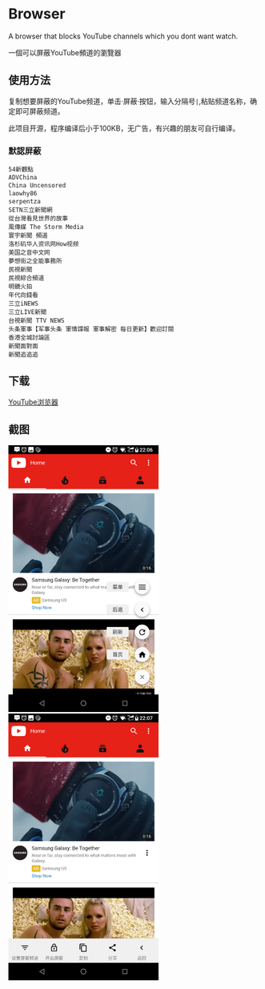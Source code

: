 # Browser

A browser that blocks YouTube channels which you dont want watch.

一個可以屏蔽YouTube頻道的瀏覽器

## 使用方法

复制想要屏蔽的YouTube频道，单击·屏蔽·按钮，输入分隔号`|`,粘贴频道名称，确定即可屏蔽频道。

此项目开源，程序编译后小于100KB，无广告，有兴趣的朋友可自行编译。

### 默認屏蔽

    54新觀點
    ADVChina
    China Uncensored
    laowhy86
    serpentza
    SETN三立新聞網
    從台灣看見世界的故事
    風傳媒 The Storm Media
    寰宇新聞 頻道
    洛杉矶华人资讯网How视频
    美国之音中文网
    夢想街之全能事務所
    民視新聞
    民視綜合頻道
    明鏡火拍
    年代向錢看
    三立iNEWS
    三立LIVE新聞
    台視新聞 TTV NEWS
    头条軍事【军事头条 軍情諜報 軍事解密 每日更新】歡迎訂閱
    香港全城討論區
    新聞面對面
    新聞追追追

## 下载

[YouTube浏览器](https://github.com/grandiloquent/Kotlin-YouTube-Browser/raw/master/release/youtube_browser.apk)


## 截图
<div style="display:inline">
<img src="Screenshots/Screenshot_2018-12-05-22-06-53.png" width="300px">
<img src="Screenshots/Screenshot_2018-12-05-22-07-03.png" width="300px">
</div>

